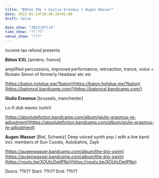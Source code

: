 ```yaml
---
title: "Bâton XXL + Giulio Erasmus + Augen Wasser"
date: 2023-05-24T16:49:34+01:00
draft: false

date_show: "2023|07|14"
time_show: "??:??"
venue_show: "???"
---
```


income tax refund presents

**Bâton XXL** [amièns, france]

amplified percussions, improved performance, retroaction, trance, voice
= Romain Simon of formerly Headwar etc etc

[https://baton.hotglue.me/?baton](https://baton.hotglue.me/?baton)
[https://batonxxl.bandcamp.com/](https://batonxxl.bandcamp.com/)

**Giulio Erasmus** [brussels, manchester]

Lo-fi dub waves (solo!)

[https://absolutefiction.bandcamp.com/album/giulio-erasmus-re-adjustment](https://absolutefiction.bandcamp.com/album/giulio-erasmus-re-adjustment)

**Augen Wasser** [Biel, Schweiz]
Deep voiced synth pop / with a live band incl. members of Sun Cuosto, Autobahns, Zayk

[https://augenwasser.bandcamp.com/album/the-big-swim](https://augenwasser.bandcamp.com/album/the-big-swim)
[https://youtu.be/XOUtcDwtPNo](https://youtu.be/XOUtcDwtPNo)

<!-- ![Bâton XXL + Giulio Erasmus + Augen Wasser](../../posters/2023-07-14.jpg) -->

Doors: ??h??
Start: ??h??
End: ??h??